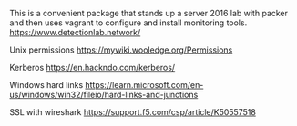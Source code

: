 This is a convenient package that stands up a server 2016 lab with packer and then uses vagrant to configure and install monitoring tools.
https://www.detectionlab.network/

Unix permissions
https://mywiki.wooledge.org/Permissions

Kerberos
https://en.hackndo.com/kerberos/

Windows hard links
https://learn.microsoft.com/en-us/windows/win32/fileio/hard-links-and-junctions

SSL with wireshark
https://support.f5.com/csp/article/K50557518
